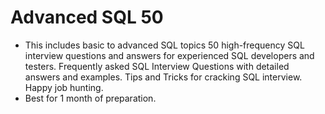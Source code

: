 # Advanced SQL 50
- This includes basic to advanced SQL topics 50 high-frequency SQL interview questions and answers for experienced SQL developers and testers. Frequently asked SQL Interview Questions with detailed answers and examples. Tips and Tricks for cracking SQL interview. Happy job hunting.
- Best for 1 month of preparation.

